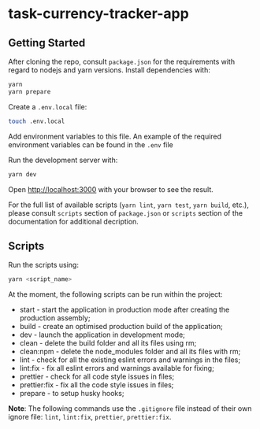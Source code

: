 # task-currency-tracker-app

## Getting Started

After cloning the repo, consult `package.json` for the requirements with regard to nodejs and yarn versions.
Install dependencies with:

```bash
yarn
yarn prepare
```

Create a `.env.local` file:

```bash
touch .env.local
```

Add environment variables to this file. An example of the required environment variables can be found in the `.env` file

Run the development server with:

```bash
yarn dev
```

Open [http://localhost:3000](http://localhost:3000) with your browser to see the result.

For the full list of available scripts (`yarn lint`, `yarn test`, `yarn build`, etc.), please consult `scripts` section of `package.json` or `scripts` section of the documentation for additional decription.

## Scripts

Run the scripts using:

```bash
yarn <script_name>
```

At the moment, the following scripts can be run within the project:

- start - start the application in production mode after creating the production assembly;
- build - create an optimised production build of the application;
- dev - launch the application in development mode;
- clean - delete the build folder and all its files using rm;
- clean:npm - delete the node_modules folder and all its files with rm;
- lint - check for all the existing eslint errors and warnings in the files;
- lint:fix - fix all eslint errors and warnings available for fixing;
- prettier - check for all code style issues in files;
- prettier:fix - fix all the code style issues in files;
- prepare - to setup husky hooks;

**Note**: The following commands use the `.gitignore` file instead of their own ignore file: `lint`, `lint:fix`, `prettier`, `prettier:fix`.
